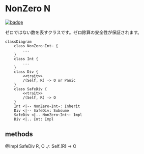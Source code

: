 # NonZero N

[![badge](https://img.shields.io/endpoint.svg?url=https%3A%2F%2Fgezf7g7pd5.execute-api.ap-northeast-1.amazonaws.com%2Fdefault%2Fsource_up_to_date%3Fowner%3Derg-lang%26repos%3Derg%26ref%3Dmain%26path%3Ddoc/EN/API/types/classes/NonZero.md%26commit_hash%3Dd15cbbf7b33df0f78a575cff9679d84c36ea3ab1)](https://gezf7g7pd5.execute-api.ap-northeast-1.amazonaws.com/default/source_up_to_date?owner=erg-lang&repos=erg&ref=main&path=doc/EN/API/types/classes/NonZero.md&commit_hash=d15cbbf7b33df0f78a575cff9679d84c36ea3ab1)

ゼロではない数を表すクラスです。ゼロ除算の安全性が保証されます。

```mermaid
classDiagram
    class NonZero~Int~ {
        ...
    }
    class Int {
        ...
    }
    class Div {
        <<trait>>
        /(Self, R) -> O or Panic
    }
    class SafeDiv {
        <<trait>>
        /(Self, R) -> O
    }
    Int <|-- NonZero~Int~: Inherit
    Div <|-- SafeDiv: Subsume
    SafeDiv <|.. NonZero~Int~: Impl
    Div <|.. Int: Impl
```

## methods

@Impl SafeDiv R, O
.`/`: Self.(R) -> O
